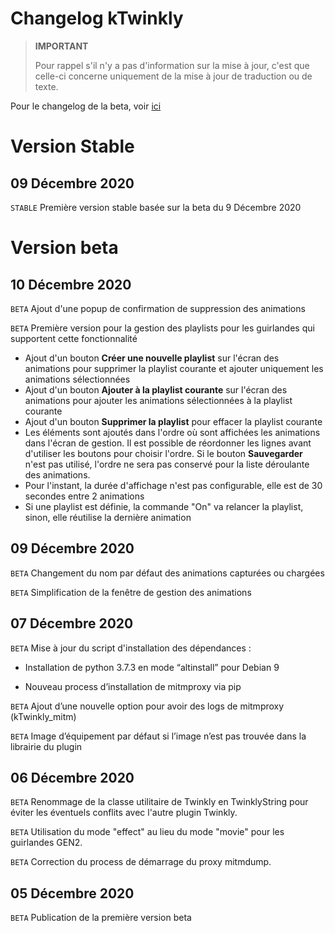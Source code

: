 # Changelog kTwinkly

>**IMPORTANT**
>
>Pour rappel s'il n'y a pas d'information sur la mise à jour, c'est que celle-ci concerne uniquement de la mise à jour de traduction ou de texte.

Pour le changelog de la beta, voir [ici](#version-beta)

# Version Stable

## 09 Décembre 2020

``STABLE`` Première version stable basée sur la beta du 9 Décembre 2020



# Version beta

## 10 Décembre 2020

``BETA`` Ajout d'une popup de confirmation de suppression des animations

``BETA`` Première version pour la gestion des playlists pour les guirlandes qui supportent cette fonctionnalité

- Ajout d'un bouton **Créer une nouvelle playlist** sur l'écran des animations pour supprimer la playlist courante et ajouter uniquement les animations sélectionnées
- Ajout d'un bouton **Ajouter à la playlist courante** sur l'écran des animations pour ajouter les animations sélectionnées à la playlist courante
- Ajout d'un bouton **Supprimer la playlist** pour effacer la playlist courante
- Les éléments sont ajoutés dans l'ordre où sont affichées les animations dans l'écran de gestion. Il est possible de réordonner les lignes avant d'utiliser les boutons pour choisir l'ordre. Si le bouton **Sauvegarder** n'est pas utilisé, l'ordre ne sera pas conservé pour la liste déroulante des animations.
- Pour l'instant, la durée d'affichage n'est pas configurable, elle est de 30 secondes entre 2 animations
- Si une playlist est définie, la commande "On" va relancer la playlist, sinon, elle réutilise la dernière animation



## 09 Décembre 2020

``BETA`` Changement du nom par défaut des animations capturées ou chargées

``BETA`` Simplification de la fenêtre de gestion des animations



## 07 Décembre 2020

`BETA` Mise à jour du script d'installation des dépendances :

- Installation de python 3.7.3 en mode “altinstall” pour Debian 9

- Nouveau process d’installation de mitmproxy via pip

`BETA` Ajout d’une nouvelle option pour avoir des logs de mitmproxy (kTwinkly_mitm)

`BETA` Image d’équipement par défaut si l’image n’est pas trouvée dans la librairie du plugin



## 06 Décembre 2020

``BETA`` Renommage de la classe utilitaire de Twinkly en TwinklyString pour éviter les éventuels conflits avec l'autre plugin Twinkly.

``BETA`` Utilisation du mode "effect" au lieu du mode "movie" pour les guirlandes GEN2.

``BETA`` Correction du process de démarrage du proxy mitmdump.



## 05 Décembre 2020

``BETA`` Publication de la première version beta


